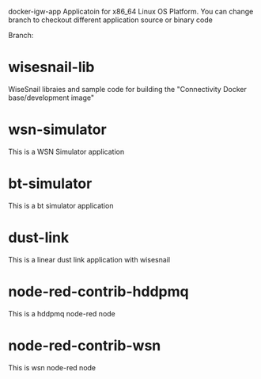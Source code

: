 docker-igw-app
Applicatoin for x86_64 Linux OS Platform.
You can change branch to checkout different application source or binary code

Branch:

# wisesnail-lib
 WiseSnail libraies and sample code for building the "Connectivity Docker base/development image"

# wsn-simulator
This is a WSN Simulator application

# bt-simulator
This is a bt simulator application

# dust-link
This is a linear dust link application with wisesnail

# node-red-contrib-hddpmq
This is a hddpmq node-red node

# node-red-contrib-wsn
This is wsn node-red node
